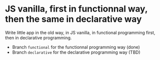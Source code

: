 # JS vanilla, first in functionnal way, then the same in declarative way

Write little app in the old way, in JS vanilla, in functional programming first, then in declarative programming.

- Branch `functional` for the functionnal programming way (done)
- Branch `declarative` for the declarative programming way (TBD)

